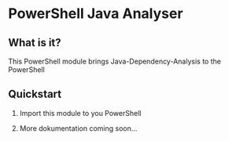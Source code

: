 # PowerShell Java Analyser

## What is it?

This PowerShell module brings Java-Dependency-Analysis to the PowerShell

## Quickstart

1. Import this module to you PowerShell

2. More dokumentation coming soon...